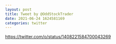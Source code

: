 ```yaml
--- 
layout: post 
title: Tweet by @OddStockTrader 
date: 2021-06-24 1624581169 
categories: twitter 
--- 
```

https://twitter.com/o/status/1408221584700043269
